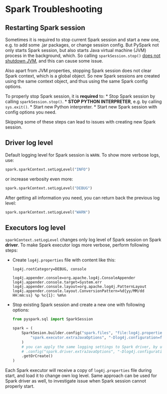 <a id="troubleshooting-spark"></a>

# Spark Troubleshooting

## Restarting Spark session

Sometimes it is required to stop current Spark session and start a new one, e.g. to add some .jar packages, or change session config.
But PySpark not only starts Spark session, but also starts Java virtual machine (JVM) process in the background,
which. So calling `sparkSession.stop()` [does not shutdown JVM](https://issues.apache.org/jira/browse/SPARK-47740),
and this can cause some issue.

Also apart from JVM properties, stopping Spark session does not clear Spark context, which is a global object. So new
Spark sessions are created using the same context object, and thus using the same Spark config options.

To properly stop Spark session, it is **required** to:
\* Stop Spark session by calling `sparkSession.stop()`.
\* **STOP PYTHON INTERPRETER**, e.g. by calling `sys.exit()`.
\* Start new Python interpreter.
\* Start new Spark session with config options you need.

Skipping some of these steps can lead to issues with creating new Spark session.

## Driver log level

Default logging level for Spark session is `WARN`. To show more verbose logs, use:

```python
spark.sparkContext.setLogLevel("INFO")
```

or increase verbosity even more:

```python
spark.sparkContext.setLogLevel("DEBUG")
```

After getting all information you need, you can return back the previous log level:

```python
spark.sparkContext.setLogLevel("WARN")
```

## Executors log level

`sparkContext.setLogLevel` changes only log level of Spark session on Spark **driver**.
To make Spark executor logs more verbose, perform following steps:

* Create `log4j.properties` file with content like this:
  ```jproperties
  log4j.rootCategory=DEBUG, console

  log4j.appender.console=org.apache.log4j.ConsoleAppender
  log4j.appender.console.target=System.err
  log4j.appender.console.layout=org.apache.log4j.PatternLayout
  log4j.appender.console.layout.ConversionPattern=%d{yy/MM/dd HH:mm:ss} %p %c{1}: %m%n
  ```
* Stop existing Spark session and create a new one with following options:
  ```python
  from pyspark.sql import SparkSession

  spark = (
      SparkSesion.builder.config("spark.files", "file:log4j.properties").config(
          "spark.executor.extraJavaOptions", "-Dlog4j.configuration=file:log4j.properties"
      )
      # you can apply the same logging settings to Spark driver, by uncommenting the line below
      # .config("spark.driver.extraJavaOptions", "-Dlog4j.configuration=file:log4j.properties")
      .getOrCreate()
  )
  ```

Each Spark executor will receive a copy of `log4j.properties` file during start, and load it to change own log level.
Same approach can be used for Spark driver as well, to investigate issue when Spark session cannot properly start.
